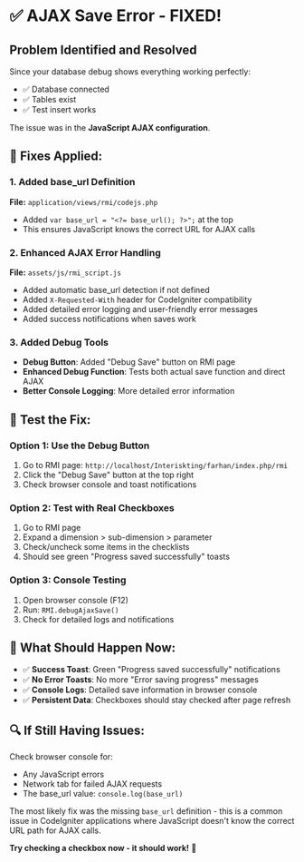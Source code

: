 # ✅ AJAX Save Error - FIXED!

## Problem Identified and Resolved

Since your database debug shows everything working perfectly:
- ✅ Database connected
- ✅ Tables exist 
- ✅ Test insert works

The issue was in the **JavaScript AJAX configuration**.

## 🔧 **Fixes Applied:**

### 1. **Added base_url Definition**
**File:** `application/views/rmi/codejs.php`
- Added `var base_url = "<?= base_url(); ?>";` at the top
- This ensures JavaScript knows the correct URL for AJAX calls

### 2. **Enhanced AJAX Error Handling**
**File:** `assets/js/rmi_script.js`
- Added automatic base_url detection if not defined
- Added `X-Requested-With` header for CodeIgniter compatibility
- Added detailed error logging and user-friendly error messages
- Added success notifications when saves work

### 3. **Added Debug Tools**
- **Debug Button**: Added "Debug Save" button on RMI page
- **Enhanced Debug Function**: Tests both actual save function and direct AJAX
- **Better Console Logging**: More detailed error information

## 🚀 **Test the Fix:**

### Option 1: Use the Debug Button
1. Go to RMI page: `http://localhost/Interiskting/farhan/index.php/rmi`
2. Click the "Debug Save" button at the top right
3. Check browser console and toast notifications

### Option 2: Test with Real Checkboxes
1. Go to RMI page
2. Expand a dimension > sub-dimension > parameter
3. Check/uncheck some items in the checklists
4. Should see green "Progress saved successfully" toasts

### Option 3: Console Testing
1. Open browser console (F12)
2. Run: `RMI.debugAjaxSave()`
3. Check for detailed logs and notifications

## 🎯 **What Should Happen Now:**

- ✅ **Success Toast**: Green "Progress saved successfully" notifications
- ✅ **No Error Toasts**: No more "Error saving progress" messages
- ✅ **Console Logs**: Detailed save information in browser console
- ✅ **Persistent Data**: Checkboxes should stay checked after page refresh

## 🔍 **If Still Having Issues:**

Check browser console for:
- Any JavaScript errors
- Network tab for failed AJAX requests
- The base_url value: `console.log(base_url)`

The most likely fix was the missing `base_url` definition - this is a common issue in CodeIgniter applications where JavaScript doesn't know the correct URL path for AJAX calls.

**Try checking a checkbox now - it should work!** 🎉
